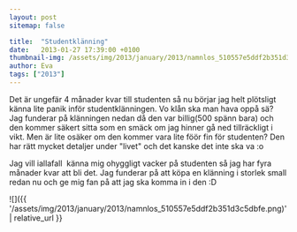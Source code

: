 ```yaml
---
layout: post
sitemap: false

title:  "Studentklänning"
date:   2013-01-27 17:39:00 +0100
thumbnail-img: /assets/img/2013/january/2013/namnlos_510557e5ddf2b351d3c5dbfe.png
author: Eva
tags: ["2013"]
---
```


Det är ungefär 4 månader kvar till studenten så nu börjar jag helt plötsligt känna lite panik inför studentklänningen. Vo klån ska man hava oppå sä? Jag funderar på klänningen nedan då den var billig(500 spänn bara) och den kommer säkert sitta som en smäck om jag hinner gå ned tillräckligt i vikt. Men är lite osäker om den kommer vara lite föör fin för studenten? Den har rätt mycket detaljer under "livet" och det kanske det inte ska va :o




Jag vill iallafall  känna mig ohyggligt vacker på studenten så jag har fyra månader kvar att bli det. Jag funderar på att köpa en klänning i storlek small redan nu och ge mig fan på att jag ska komma in i den :D

![]({{ '/assets/img/2013/january/2013/namnlos_510557e5ddf2b351d3c5dbfe.png)'  | relative_url }}

